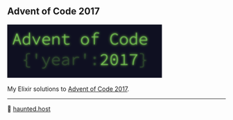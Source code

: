 ## Advent of Code 2017

[![Logo](screenshot.png)](http://adventofcode.com/2017/about)

My Elixir solutions to [Advent of Code 2017](http://adventofcode.com/2017/about).

---
👻 [haunted.host](https://www.haunted.host)
